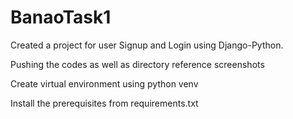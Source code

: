 # BanaoTask1
Created a project for user Signup and Login using Django-Python.

Pushing the codes as well as directory reference screenshots

Create virtual environment using python venv

Install the prerequisites from requirements.txt
